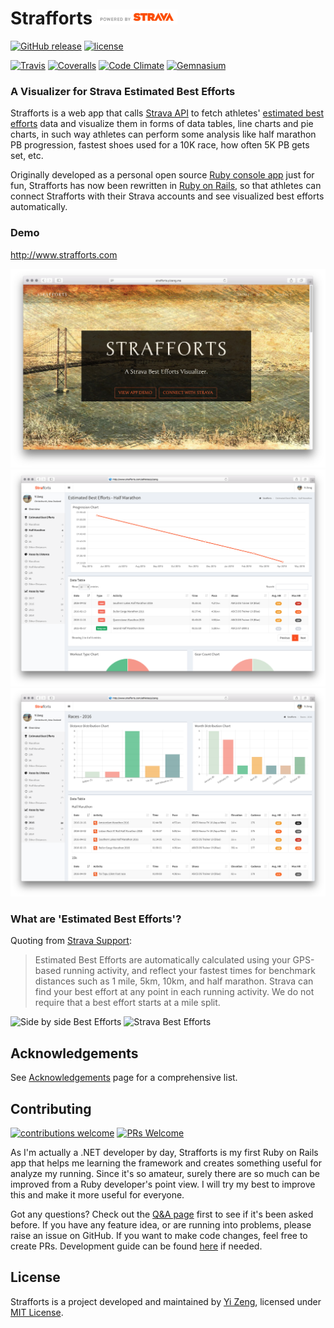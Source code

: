 # Strafforts <img alt="Powered by Strava" src="vendor/assets/strava/api_logo_pwrdBy_strava_horiz_light.png" height="24">

[![GitHub release](https://img.shields.io/github/release/yizeng/strafforts.svg?style=flat-square)][GitHub Tags]
[![license](https://img.shields.io/github/license/yizeng/strafforts.svg?style=flat-square)](LICENSE)

[![Travis](https://img.shields.io/travis/yizeng/strafforts.svg?style=flat-square)][Strafforts Travis]
[![Coveralls](https://img.shields.io/coveralls/yizeng/strafforts.svg?style=flat-square)][Strafforts Coverall]
[![Code Climate](https://img.shields.io/codeclimate/github/yizeng/strafforts.svg?style=flat-square)][Strafforts Code Climate]
[![Gemnasium](https://img.shields.io/gemnasium/yizeng/strafforts.svg?style=flat-square)][Strafforts Gemnasium]

### A Visualizer for Strava Estimated Best Efforts

Strafforts is a web app that calls [Strava API][Strava API]
to fetch athletes' [estimated best efforts][Strava Support] data
and visualize them in forms of data tables, line charts and pie charts,
in such way athletes can perform some analysis like half marathon PB progression,
fastest shoes used for a 10K race, how often 5K PB gets set, etc.

Originally developed as a personal open source [Ruby console app][strava-best-efforts] just for fun,
Strafforts has now been rewritten in [Ruby on Rails][Ruby on Rails],
so that athletes can connect Strafforts with their Strava accounts and see visualized best efforts automatically.

### Demo

http://www.strafforts.com

![Strafforts Homepage Screenshot](public/screenshots/strafforts-home.jpg)
![Strafforts Best Efforts View Screenshot](public/screenshots/strafforts-best-efforts-view.png)
![Strafforts Races View Screenshot](public/screenshots/strafforts-races-by-year-view.png)


### What are 'Estimated Best Efforts'?

Quoting from [Strava Support][Strava Support]:

> Estimated Best Efforts are automatically calculated using your GPS-based running activity,
  and reflect your fastest times for benchmark distances such as 1 mile, 5km, 10km, and half marathon.
  Strava can find your best effort at any point in each running activity.
  We do not require that a best effort starts at a mile split.

![Side by side Best Efforts][Side by side Best Efforts Image]
![Strava Best Efforts][Strava Best Efforts Image]

## Acknowledgements

See [Acknowledgements](docs/acknowledgements.md) page for a comprehensive list.

## Contributing

[![contributions welcome](https://img.shields.io/badge/contributions-welcome-brightgreen.svg?style=flat-square)][Strafforts Issues]
[![PRs Welcome](https://img.shields.io/badge/PRs-welcome-brightgreen.svg?style=flat-square)](http://makeapullrequest.com)

As I'm actually a .NET developer by day,
Strafforts is my first Ruby on Rails app that helps me learning the framework and creates something useful for analyze my running.
Since it's so amateur, surely there are so much can be improved from a Ruby developer's point view.
I will try my best to improve this and make it more useful for everyone.

Got any questions? Check out the [Q&A page](docs/q-and-a.md) first to see if it's been asked before.
If you have any feature idea, or are running into problems, please raise an issue on GitHub.
If you want to make code changes, feel free to create PRs.
Development guide can be found [here](docs/installation-and-development-guide.md) if needed.

## License
Strafforts is a project developed and maintained by [Yi Zeng][yizeng.me], licensed under [MIT License](LICENSE).

[GitHub Tags]: https://github.com/yizeng/strafforts/tags
[Strafforts Travis]: https://travis-ci.org/yizeng/strafforts
[Strafforts Coverall]: https://coveralls.io/r/yizeng/strafforts
[Strafforts Code Climate]: https://codeclimate.com/github/yizeng/strafforts
[Strafforts Gemnasium]: https://gemnasium.com/yizeng/strafforts
[Strava API]: https://strava.github.io/api/
[Strava Support]: https://support.strava.com/hc/en-us/articles/216917127-Estimated-Best-Efforts-for-Running
[Side by side Best Efforts Image]: https://support.strava.com/attachments/token/B2NpmmMYGEVEzCJn7ZjoMFtsk/?name=Side+by+Side-+Best+Effort.png
[Strava Best Efforts Image]: https://support.strava.com/attachments/token/UJw9NjMB5AZSqRm8sst8kUqUy/?name=activity+-+Best+Effort.png
[strava-best-efforts]: https://github.com/yizeng/strava-best-efforts
[Ruby on Rails]: http://rubyonrails.org/
[Strafforts Issues]: https://github.com/yizeng/strafforts/issues
[yizeng.me]: http://yizeng.me
